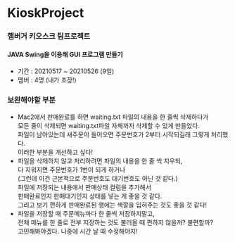 # KioskProject
### 햄버거 키오스크 팀프로젝트 
#### JAVA Swing을 이용해 GUI 프로그램 만들기
* 기간 : 20210517 ~ 20210526 (9일)
* 멤버 : 4명 (내가 조장!)
### 보완해야할 부분
* Mac2에서 판매완료를 하면 waiting.txt 파일의 내용을 한 줄씩 삭제하다가  
모든 줄이 삭제되면 waiting.txt파일 자체까지 삭제할 수 있게 만들었다.  
파일이 남아있는데 새주문이 들어오면 주문번호가 2부터 시작되길래 그렇게 처리했다.  
이러한 부분을 개선하고 싶다!  
* 파일을 삭제하지 않고 처리하려면 파일의 내용을 한 줄 씩 지우되,  
다 지워지면 주문번호가 1번이 되게 하거나  
(그런데 이건 근본적으로 주문번호도 대기번호도 아닌 것 같다.)  
파일에 저장되는 내용에서 판매상태 컬럼을 추가해서  
판매완료인지 판매대기인지 상태를 넣는 게 좋을 것 같다.  
그리고 보기 편하게 판매완료된 행에는 색깔을 입혀주는 것도 좋을 것 같다!  
* 파일을 저장할 때 주문메뉴마다 한 줄씩 저장하지말고,  
전체 메뉴를 한 줄로 전부 저장하는 것도 불러올 때 편하지 않을까? 불편할까?  
고민해봐야겠다. 나중에 시간 날 때 수정해야지!
